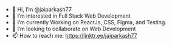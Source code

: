 - 👋 Hi, I’m @jaiparkash77
- 👀 I’m interested in Full Stack Web Development
- 🌱 I’m currently Working on ReactJs, CSS, Figma, and Testing.
- 💞️ I’m looking to collaborate on Web Development
- 📫 How to reach me: https://linktr.ee/jaiparkash77

<!---
jaiparkash77/jaiparkash77 is a ✨ special ✨ repository because its `README.md` (this file) appears on your GitHub profile.
You can click the Preview link to take a look at your changes.
--->
